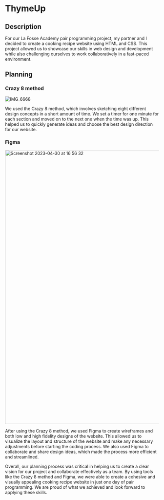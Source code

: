 # ThymeUp

## Description

For our La Fosse Academy pair programming project, my partner and I decided to create a cooking recipe website using HTML and CSS. This project allowed us to showcase our skills in web design and development while also challenging ourselves to work collaboratively in a fast-paced environment.

## Planning 

### Crazy 8 method 

![IMG_6668](https://user-images.githubusercontent.com/112406576/235363240-c35311da-95d0-4bf0-a076-3e2b0688be32.jpg)

We used the Crazy 8 method, which involves sketching eight different design concepts in a short amount of time. We set a timer for one minute for each section and moved on to the next one when the time was up. This helped us to quickly generate ideas and choose the best design direction for our website.

### Figma 

<img width="896" alt="Screenshot 2023-04-30 at 16 56 32" src="https://user-images.githubusercontent.com/112406576/235363260-1cc962da-856f-419f-a0eb-c6e078da6a3c.png">

After using the Crazy 8 method, we used Figma to create wireframes and both low and high fidelity designs of the website. This allowed us to visualize the layout and structure of the website and make any necessary adjustments before starting the coding process. We also used Figma to collaborate and share design ideas, which made the process more efficient and streamlined.


Overall, our planning process was critical in helping us to create a clear vision for our project and collaborate effectively as a team. By using tools like the Crazy 8 method and Figma, we were able to create a cohesive and visually appealing cooking recipe website in just one day of pair programming. We are proud of what we achieved and look forward to applying these skills. 

